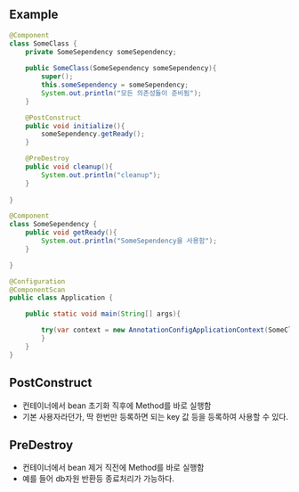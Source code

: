 ## Example
```java
@Component
class SomeClass {
	private SomeSependency someSependency;
	
	public SomeClass(SomeSependency someSependency){
		super();
		this.someSependency = someSependency;
		System.out.println("모든 의존성들이 준비됨");
	}

	@PostConstruct
	public void initialize(){
		someSependency.getReady();
	}

	@PreDestroy
	public void cleanup(){
		System.out.println("cleanup");
	}
	
}

@Component
class SomeSependency {
	public void getReady(){
		System.out.println("SomeSependency을 사용함");
	}

}

@Configuration
@ComponentScan
public class Application {

	public static void main(String[] args){

		try(var context = new AnnotationConfigApplicationContext(SomeClass.class)){
		}
	}
}
```
## PostConstruct
- 컨테이너에서 bean 초기화 직후에 Method를 바로 실행함
- 기본 사용자라던가, 딱 한번만 등록하면 되는 key 값 등을 등록하여 사용할 수 있다.
## PreDestroy
- 컨테이너에서 bean 제거 직전에 Method를 바로 실행함
- 예를 들어 db자원 반환등 종료처리가 가능하다.